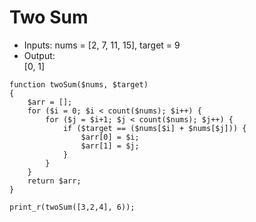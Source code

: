 # Two Sum
- Inputs:
 nums = [2, 7, 11, 15], target = 9
- Output:  
[0, 1]

```
function twoSum($nums, $target)
{
    $arr = [];
    for ($i = 0; $i < count($nums); $i++) {
        for ($j = $i+1; $j < count($nums); $j++) {
            if ($target == ($nums[$i] + $nums[$j])) {
                $arr[0] = $i;
                $arr[1] = $j;
            }
        }
    }
    return $arr;
}

print_r(twoSum([3,2,4], 6));
```